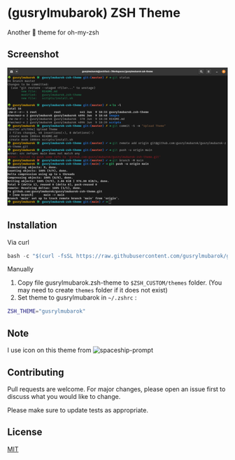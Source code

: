 # (gusrylmubarok) ZSH Theme
Another 🌳 theme for oh-my-zsh

## Screenshot

<img src="https://github.com/gusrylmubarok/gusrylmubarok-zsh-theme/blob/main/images/Screenshot.png" alt="Screenshot" />

## Installation

Via curl
```python
bash -c "$(curl -fsSL https://raw.githubusercontent.com/gusrylmubarok/gusrylmubarok-zsh-theme/main/scripts/install.sh)"

```

Manually
1. Copy file gusrylmubarok.zsh-theme to `$ZSH_CUSTOM/themes` folder. (You may need to create `themes` folder if it does not exist)
2. Set theme to gusrylmubarok in `~/.zshrc` :
```bash
ZSH_THEME="gusrylmubarok"
```

## Note
I use icon on this theme from ![spaceship-prompt](https://github.com/spaceship-prompt/spaceship-prompt)

## Contributing
Pull requests are welcome. For major changes, please open an issue first to discuss what you would like to change.

Please make sure to update tests as appropriate.

## License
[MIT](https://choosealicense.com/licenses/mit/)
